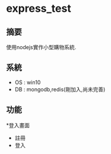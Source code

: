# express_test

## 摘要
使用nodejs實作小型購物系統.

## 系統
* OS : win10
* DB : mongodb,redis(剛加入,尚未完善)

## 功能
*登入畫面
  * 註冊
  * 登入
  


